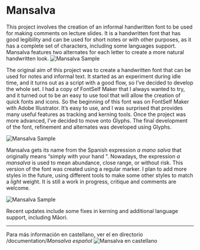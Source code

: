 # Mansalva
This project involves the creation of an informal handwritten font to be used for making comments on lecture slides. It is a handwritten font that has good legibility and can be used for short notes or with other purposes, as it has a complete set of characters, including some languages support. Mansalva features two alternates for each letter to create a more natural handwritten look.
![Mansalva Sample](https://raw.githubusercontent.com/carolinashort/mansalva/master/documentation/samples/Mansalva%20samples%20100819-11.png)


The original aim of this project was to create a handwritten font that can be used for notes and informal text. It started as an experiment during idle time, and it turns out as a script with a good flow, so I’ve decided to develop the whole set. 
I had a copy of FontSelf Maker that I always wanted to try, and it turned out to be an easy to use tool that will allow the creation of quick fonts and icons. So the beginning of this font was on FontSelf Maker with Adobe Illustrator. It’s easy to use, and I was surprised that provides many useful features as tracking and kerning tools. 
Once the project was more advanced, I’ve decided to move onto Glyphs. The final development of the font, refinement and alternates was developed using Glyphs. 

![Mansalva Sample](https://raw.githubusercontent.com/carolinashort/mansalva/master/documentation/samples/Mansalva%20samples%20100819-09.png)

Mansalva gets its name from the Spanish expression _a mano salva_ that originally means “simply with your hand “. Nowadays, the expression _a mansalva_ is used to mean abundance, close range, or without risk. 
This version of the font was created using a regular marker. I plan to add more styles in the future, using different tools to make some other styles to match a _light_ weight. It is still a work in progress, critique and comments are welcome. 

![Mansalva Sample](https://raw.githubusercontent.com/carolinashort/mansalva/master/documentation/samples/Mansalva%20samples%20210819-03.png)

Recent updates include some fixes in kerning and additional language support, including Māori.

---
Para más información en castellano, ver el en directorio /documentation/_Mansalva español_
![Mansalva en castellano](https://github.com/carolinashort/mansalva/blob/master/documentation/_Mansalva%20espa%C3%B1ol_/)


